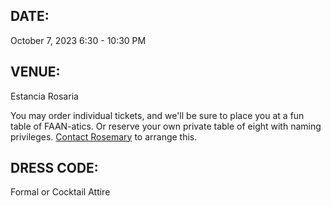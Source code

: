 ## DATE:

October 7, 2023
6:30 - 10:30 PM

## VENUE:

Estancia Rosaria

You may order individual tickets, and we'll be sure to place you at a fun table of FAAN-atics.
Or reserve your own private table of eight with naming privileges.
[Contact Rosemary](/contact) to arrange this.

## DRESS CODE:

Formal or Cocktail Attire
